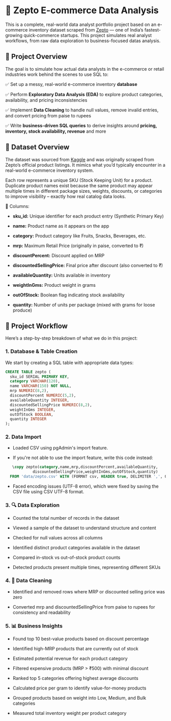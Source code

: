 # 🛒 Zepto E-commerce Data Analysis
This is a complete, real-world data analyst portfolio project based on an e-commerce inventory dataset scraped from [Zepto](https://www.zeptonow.com/) — one of India’s fastest-growing quick-commerce startups. This project simulates real analyst workflows, from raw data exploration to business-focused datas analysis.

## 📌 Project Overview

The goal is to simulate how actual data analysts in the e-commerce or retail industries work behind the scenes to use SQL to:

✅ Set up a messy, real-world e-commerce inventory **database**

✅ Perform **Exploratory Data Analysis (EDA)** to explore product categories, availability, and pricing inconsistencies

✅ Implement **Data Cleaning** to handle null values, remove invalid entries, and convert pricing from paise to rupees

✅ Write **business-driven SQL queries** to derive insights around **pricing, inventory, stock availability, revenue** and more

## 📁 Dataset Overview
The dataset was sourced from [Kaggle](https://www.kaggle.com/datasets/palvinder2006/zepto-inventory-dataset/data?select=zepto_v2.csv) and was originally scraped from Zepto’s official product listings. It mimics what you’d typically encounter in a real-world e-commerce inventory system.

Each row represents a unique SKU (Stock Keeping Unit) for a product. Duplicate product names exist because the same product may appear multiple times in different package sizes, weights, discounts, or categories to improve visibility – exactly how real catalog data looks.

🧾 Columns:
- **sku_id:** Unique identifier for each product entry (Synthetic Primary Key)

- **name:** Product name as it appears on the app

- **category:** Product category like Fruits, Snacks, Beverages, etc.

- **mrp:** Maximum Retail Price (originally in paise, converted to ₹)

- **discountPercent:** Discount applied on MRP

- **discountedSellingPrice:** Final price after discount (also converted to ₹)

- **availableQuantity:** Units available in inventory

- **weightInGms:** Product weight in grams

- **outOfStock:** Boolean flag indicating stock availability

- **quantity:** Number of units per package (mixed with grams for loose produce)

## 🔧 Project Workflow

Here’s a step-by-step breakdown of what we do in this project:

### 1. Database & Table Creation
We start by creating a SQL table with appropriate data types:

```sql
CREATE TABLE zepto (
  sku_id SERIAL PRIMARY KEY,
  category VARCHAR(120),
  name VARCHAR(150) NOT NULL,
  mrp NUMERIC(8,2),
  discountPercent NUMERIC(5,2),
  availableQuantity INTEGER,
  discountedSellingPrice NUMERIC(8,2),
  weightInGms INTEGER,
  outOfStock BOOLEAN,
  quantity INTEGER
);
```

### 2. Data Import
- Loaded CSV using pgAdmin's import feature.

 - If you're not able to use the import feature, write this code instead:
```sql
   \copy zepto(category,name,mrp,discountPercent,availableQuantity,
            discountedSellingPrice,weightInGms,outOfStock,quantity)
  FROM 'data/zepto.csv' WITH (FORMAT csv, HEADER true, DELIMITER ',', QUOTE '"', ENCODING 'UTF8');
```
- Faced encoding issues (UTF-8 error), which were fixed by saving the CSV file using CSV UTF-8 format.

### 3. 🔍 Data Exploration
- Counted the total number of records in the dataset

- Viewed a sample of the dataset to understand structure and content

- Checked for null values across all columns

- Identified distinct product categories available in the dataset

- Compared in-stock vs out-of-stock product counts

- Detected products present multiple times, representing different SKUs

### 4. 🧹 Data Cleaning
- Identified and removed rows where MRP or discounted selling price was zero

- Converted mrp and discountedSellingPrice from paise to rupees for consistency and readability
  
### 5. 📊 Business Insights
- Found top 10 best-value products based on discount percentage

- Identified high-MRP products that are currently out of stock

- Estimated potential revenue for each product category

- Filtered expensive products (MRP > ₹500) with minimal discount

- Ranked top 5 categories offering highest average discounts

- Calculated price per gram to identify value-for-money products

- Grouped products based on weight into Low, Medium, and Bulk categories

- Measured total inventory weight per product category


<!-- ## 🛠️ How to Use This Project

1. **Clone the repository**
   ```bash
   git clone https://github.com/amlanmohanty/zepto-SQL-data-analysis-project.git
   cd zepto-SQL-data-analysis-project
   ```
2. **Open zepto_SQL_data_analysis.sql**

    This file contains:

      - Table creation

      - Data exploration

      - Data cleaning

      - SQL Business analysis
  
3. **Load the dataset into pgAdmin or any other PostgreSQL client**

      - Create a database and run the SQL file

      - Import the dataset (convert to UTF-8 if necessary) -->

